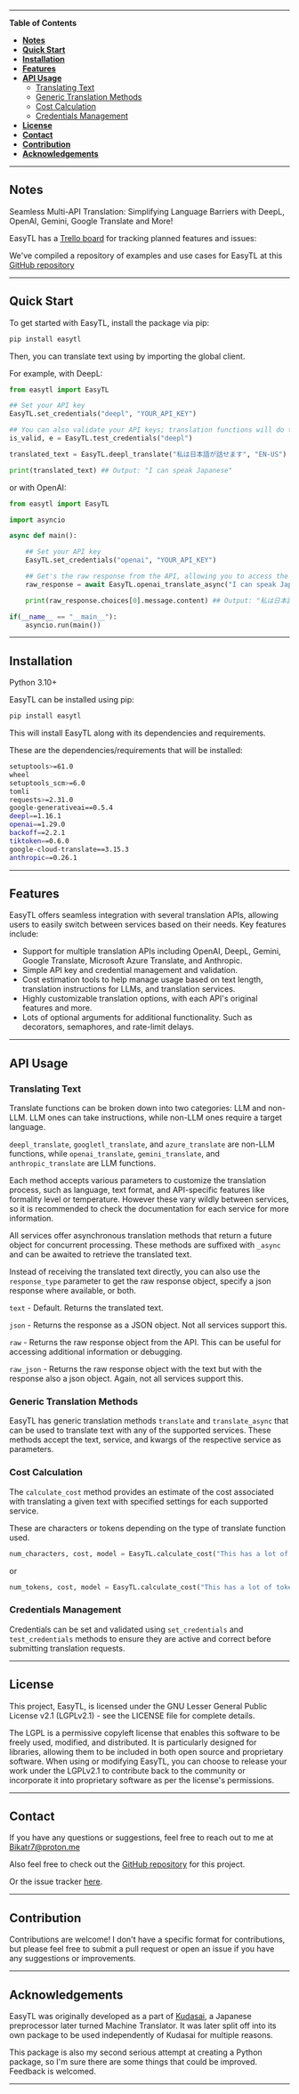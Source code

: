 ---------------------------------------------------------------------------------------------------------------------------------------------------
**Table of Contents**

- [**Notes**](#notes)
- [**Quick Start**](#quick-start)
- [**Installation**](#installation)
- [**Features**](#features)
- [**API Usage**](#api-usage)
  - [Translating Text](#translating-text)
  - [Generic Translation Methods](#generic-translation-methods)
  - [Cost Calculation](#cost-calculation)
  - [Credentials Management](#credentials-management)
- [**License**](#license)
- [**Contact**](#contact)
- [**Contribution**](#contribution)
- [**Acknowledgements**](#acknowledgements)

--------------------------------------------------------------------------------------------------------------------------------------------------

## **Notes**<a name="notes"></a>

Seamless Multi-API Translation: Simplifying Language Barriers with DeepL, OpenAI, Gemini, Google Translate and More! 

EasyTL has a [Trello board](https://trello.com/b/Td555CoW/easytl) for tracking planned features and issues:

We've compiled a repository of examples and use cases for EasyTL at this [GitHub repository](https://github.com/Bikatr7/easytl-demo)

---------------------------------------------------------------------------------------------------------------------------------------------------
## **Quick Start**<a name="quick-start"></a>

To get started with EasyTL, install the package via pip:

```bash
pip install easytl
```

Then, you can translate text using by importing the global client.

For example, with DeepL:

```python
from easytl import EasyTL

## Set your API key
EasyTL.set_credentials("deepl", "YOUR_API_KEY")

## You can also validate your API keys; translation functions will do this automatically
is_valid, e = EasyTL.test_credentials("deepl")

translated_text = EasyTL.deepl_translate("私は日本語が話せます", "EN-US") ## Text to translate, language to translate to, only two "required" arguments but there are more optional arguments for additional functionality and other services.

print(translated_text) ## Output: "I can speak Japanese"
```

or with OpenAI:

```python
from easytl import EasyTL

import asyncio

async def main():

    ## Set your API key
    EasyTL.set_credentials("openai", "YOUR_API_KEY")

    ## Get's the raw response from the API, allowing you to access the full response object
    raw_response = await EasyTL.openai_translate_async("I can speak Japanese", model="gpt-4o", translation_instructions="Translate this text to Japanese.", response_type="raw") 

    print(raw_response.choices[0].message.content) ## Output: "私は日本語が話せます" or something similar

if(__name__ == "__main__"):
    asyncio.run(main())

```

---------------------------------------------------------------------------------------------------------------------------------------------------

## **Installation**<a name="installation"></a>

Python 3.10+

EasyTL can be installed using pip:

```bash
pip install easytl
```

This will install EasyTL along with its dependencies and requirements.

These are the dependencies/requirements that will be installed:
```bash
setuptools>=61.0
wheel
setuptools_scm>=6.0
tomli
requests>=2.31.0
google-generativeai==0.5.4
deepl==1.16.1
openai==1.29.0
backoff==2.2.1
tiktoken==0.6.0
google-cloud-translate==3.15.3
anthropic==0.26.1
```
---------------------------------------------------------------------------------------------------------------------------------------------------

## **Features**<a name="features"></a>

EasyTL offers seamless integration with several translation APIs, allowing users to easily switch between services based on their needs. Key features include:

- Support for multiple translation APIs including OpenAI, DeepL, Gemini, Google Translate, Microsoft Azure Translate, and Anthropic.
- Simple API key and credential management and validation.
- Cost estimation tools to help manage usage based on text length, translation instructions for LLMs, and translation services.
- Highly customizable translation options, with each API's original features and more. 
- Lots of optional arguments for additional functionality. Such as decorators, semaphores, and rate-limit delays.

---------------------------------------------------------------------------------------------------------------------------------------------------

## **API Usage**<a name="api-usage"></a>

### Translating Text

Translate functions can be broken down into two categories: LLM and non-LLM. LLM ones can take instructions, while non-LLM ones require a target language. 

`deepl_translate`, `googletl_translate`, and `azure_translate` are non-LLM functions, while `openai_translate`, `gemini_translate`, and `anthropic_translate` are LLM functions.

Each method accepts various parameters to customize the translation process, such as language, text format, and API-specific features like formality level or temperature. However these vary wildly between services, so it is recommended to check the documentation for each service for more information.

All services offer asynchronous translation methods that return a future object for concurrent processing. These methods are suffixed with `_async` and can be awaited to retrieve the translated text.

Instead of receiving the translated text directly, you can also use the `response_type` parameter to get the raw response object, specify a json response where available, or both.
  
  `text` - Default. Returns the translated text.

  `json` - Returns the response as a JSON object. Not all services support this.

  `raw` - Returns the raw response object from the API. This can be useful for accessing additional information or debugging.
  
  `raw_json` - Returns the raw response object with the text but with the response also a json object. Again, not all services support this.

### Generic Translation Methods

EasyTL has generic translation methods `translate` and `translate_async` that can be used to translate text with any of the supported services. These methods accept the text, service, and kwargs of the respective service as parameters.

### Cost Calculation

The `calculate_cost` method provides an estimate of the cost associated with translating a given text with specified settings for each supported service.

These are characters or tokens depending on the type of translate function used.

```python
num_characters, cost, model = EasyTL.calculate_cost("This has a lot of characters", "deepl")
```

or 

```python
num_tokens, cost, model = EasyTL.calculate_cost("This has a lot of tokens.", "openai", model="gpt-4", translation_instructions="Translate this text to Japanese.")
```

### Credentials Management

Credentials can be set and validated using `set_credentials` and `test_credentials` methods to ensure they are active and correct before submitting translation requests.

---------------------------------------------------------------------------------------------------------------------------------------------------

## **License**<a name="license"></a>

This project, EasyTL, is licensed under the GNU Lesser General Public License v2.1 (LGPLv2.1) - see the LICENSE file for complete details.

The LGPL is a permissive copyleft license that enables this software to be freely used, modified, and distributed. It is particularly designed for libraries, allowing them to be included in both open source and proprietary software. When using or modifying EasyTL, you can choose to release your work under the LGPLv2.1 to contribute back to the community or incorporate it into proprietary software as per the license's permissions.

---------------------------------------------------------------------------------------------------------------------------------------------------

## **Contact**<a name="contact"></a>

If you have any questions or suggestions, feel free to reach out to me at [Bikatr7@proton.me](mailto:Bikatr7@proton.me)

Also feel free to check out the [GitHub repository](https://github.com/Bikatr7/EasyTL) for this project.

Or the issue tracker [here](https://github.com/Bikatr7/EasyTL/issues).

---------------------------------------------------------------------------------------------------------------------------------------------------

## **Contribution**<a name="contribution"></a>

Contributions are welcome! I don't have a specific format for contributions, but please feel free to submit a pull request or open an issue if you have any suggestions or improvements.

---------------------------------------------------------------------------------------------------------------------------------------------------

## **Acknowledgements**<a name="acknowledgements"></a>

EasyTL was originally developed as a part of [Kudasai](https://github.com/Bikatr7/Kudasai), a Japanese preprocessor later turned Machine Translator. It was later split off into its own package to be used independently of Kudasai for multiple reasons.

This package is also my second serious attempt at creating a Python package, so I'm sure there are some things that could be improved. Feedback is welcomed.

---------------------------------------------------------------------------------------------------------------------------------------------------
